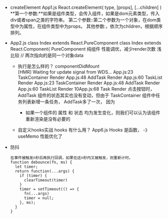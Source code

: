 - createElement
  App1.js
  React.createElement(
    type,
    [props],
    [...children]
  )
  **第一个参数:**如果是组件类型，会传入组件，如果是dom元素类型，传入div或者span之类的字符串。
  第二个参数::第二个参数为一个对象，在dom类型中为属性，在组件类型中为props。
  其他参数:，依次为children，根据顺序排列。

- App2.js
  class Index extends React.PureComponent
  class Index extends React.Component{
  PureComponent  纯组件
  性能调优，减少render次数  浅比较
  // 两次指向的是同一个对象data 

  - 执行是怎么样的？
    componentDidMount  
      [HMR] Waiting for update signal from WDS...
      App.js:23 TaskContainer Render
      App.js:48 AddTask Render
      App.js:60 TaskList Render
      App.js:23 TaskContainer Render
      App.js:48 AddTask Render
      App.js:60 TaskList Render
      10App.js:68 Task Render
    点击按钮时，AddTask 组件的状态其实也没有变动，但由于 TaskContainer 组件中任务列表新增一条任务，
    AddTask多了一次， 因为
    - 如果一个组件的 属性 和 状态 均为发生变化，则我们可以认为该组件重新渲染是没有必要的
    
  - 自定义hooks实战
    hooks 有什么用？
    App6.js Hooks 是函数， -》 useMemo 性能优化了

- 防抖
  ```
  在事件被触发n秒后再执行回调，如果在这n秒内又被触发，则重新计时。
  function debounce(fn, ms) {
    let timer;
    return function(...args) {
      if (timer) {
        clearTimeout(timer)
      }
      timer = setTimeout(() => {
        fn(...args)
        timer = null;
      }, ms);
    }
  }


  ```

